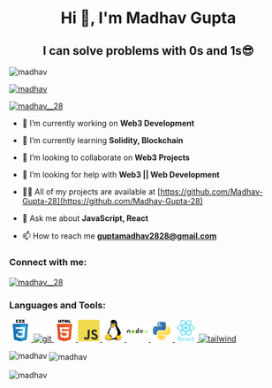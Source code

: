 <h1 align="center">Hi 👋, I'm <span style={color:"#8879B0"}>Madhav Gupta<span></h1>
<h2 align="center">I can solve problems with 0s and 1s😎</h2>

<p align="left"> <img src="https://komarev.com/ghpvc/?username=madhav&label=Profile%20views&color=0e75b6&style=flat" alt="madhav" /> </p>

<p align="left"> <a href="https://github.com/ryo-ma/github-profile-trophy"><img src="https://github-profile-trophy.vercel.app/?username=madhav" alt="madhav" /></a> </p>

<p align="left"> <a href="https://twitter.com/madhav__28" target="blank"><img src="https://img.shields.io/twitter/follow/madhav__28?logo=twitter&style=for-the-badge" alt="madhav__28" /></a> </p>

- 🔭 I’m currently working on **Web3 Development**

- 🌱 I’m currently learning **Solidity, Blockchain**

- 👯 I’m looking to collaborate on **Web3 Projects**

- 🤝 I’m looking for help with **Web3 || Web Development**

- 👨‍💻 All of my projects are available at [https://github.com/Madhav-Gupta-28](https://github.com/Madhav-Gupta-28)

- 💬 Ask me about **JavaScript, React**

- 📫 How to reach me **guptamadhav2828@gmail.com**

<h3 align="left">Connect with me:</h3>
<p align="left">
<a href="https://twitter.com/madhav__28" target="blank"><img align="center" src="https://raw.githubusercontent.com/rahuldkjain/github-profile-readme-generator/master/src/images/icons/Social/twitter.svg" alt="madhav__28" height="30" width="40" /></a>
</p>

<h3 align="left">Languages and Tools:</h3>
<p align="left"> <a href="https://www.w3schools.com/css/" target="_blank" rel="noreferrer"> <img src="https://raw.githubusercontent.com/devicons/devicon/master/icons/css3/css3-original-wordmark.svg" alt="css3" width="40" height="40"/> </a> <a href="https://git-scm.com/" target="_blank" rel="noreferrer"> <img src="https://www.vectorlogo.zone/logos/git-scm/git-scm-icon.svg" alt="git" width="40" height="40"/> </a> <a href="https://www.w3.org/html/" target="_blank" rel="noreferrer"> <img src="https://raw.githubusercontent.com/devicons/devicon/master/icons/html5/html5-original-wordmark.svg" alt="html5" width="40" height="40"/> </a> <a href="https://developer.mozilla.org/en-US/docs/Web/JavaScript" target="_blank" rel="noreferrer"> <img src="https://raw.githubusercontent.com/devicons/devicon/master/icons/javascript/javascript-original.svg" alt="javascript" width="40" height="40"/> </a> <a href="https://www.linux.org/" target="_blank" rel="noreferrer"> <img src="https://raw.githubusercontent.com/devicons/devicon/master/icons/linux/linux-original.svg" alt="linux" width="40" height="40"/> </a> <a href="https://nodejs.org" target="_blank" rel="noreferrer"> <img src="https://raw.githubusercontent.com/devicons/devicon/master/icons/nodejs/nodejs-original-wordmark.svg" alt="nodejs" width="40" height="40"/> </a> <a href="https://www.python.org" target="_blank" rel="noreferrer"> <img src="https://raw.githubusercontent.com/devicons/devicon/master/icons/python/python-original.svg" alt="python" width="40" height="40"/> </a> <a href="https://reactjs.org/" target="_blank" rel="noreferrer"> <img src="https://raw.githubusercontent.com/devicons/devicon/master/icons/react/react-original-wordmark.svg" alt="react" width="40" height="40"/> </a> <a href="https://tailwindcss.com/" target="_blank" rel="noreferrer"> <img src="https://www.vectorlogo.zone/logos/tailwindcss/tailwindcss-icon.svg" alt="tailwind" width="40" height="40"/> </a> </p>

<p><img align="left" src="https://github-readme-stats.vercel.app/api/top-langs?username=madhav&show_icons=true&locale=en&layout=compact" alt="madhav" /></p>

<p>&nbsp;<img align="center" src="https://github-readme-stats.vercel.app/api?username=madhav&show_icons=true&locale=en" alt="madhav" /></p>

<p><img align="center" src="https://github-readme-streak-stats.herokuapp.com/?user=madhav&" alt="madhav" /></p>


